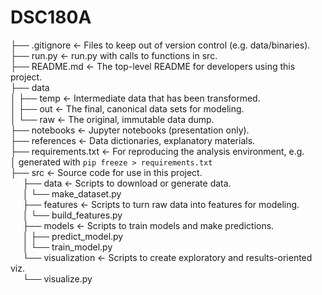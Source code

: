 # DSC180A

├── .gitignore         <- Files to keep out of version control (e.g. data/binaries).<br>
├── run.py             <- run.py with calls to functions in src.<br>
├── README.md          <- The top-level README for developers using this project.<br>
├── data<br>
│   ├── temp           <- Intermediate data that has been transformed.<br>
│   ├── out            <- The final, canonical data sets for modeling.<br>
│   └── raw            <- The original, immutable data dump.<br>
├── notebooks          <- Jupyter notebooks (presentation only).<br>
├── references         <- Data dictionaries, explanatory materials.<br>
├── requirements.txt   <- For reproducing the analysis environment, e.g.<br>
│                         generated with `pip freeze > requirements.txt`<br>
├── src                <- Source code for use in this project.<br>
&nbsp;&nbsp;&nbsp;&nbsp;    ├── data           <- Scripts to download or generate data.<br>
&nbsp;&nbsp;&nbsp;&nbsp;    │   └── make_dataset.py<br>
&nbsp;&nbsp;&nbsp;&nbsp;    ├── features       <- Scripts to turn raw data into features for modeling.<br>
&nbsp;&nbsp;&nbsp;&nbsp;    │   └── build_features.py<br>
&nbsp;&nbsp;&nbsp;&nbsp;    ├── models         <- Scripts to train models and make predictions.<br>
&nbsp;&nbsp;&nbsp;&nbsp;    │   ├── predict_model.py<br>
&nbsp;&nbsp;&nbsp;&nbsp;    │   └── train_model.py<br>
&nbsp;&nbsp;&nbsp;&nbsp;    └── visualization  <- Scripts to create exploratory and results-oriented viz.<br>
&nbsp;&nbsp;&nbsp;&nbsp;        └── visualize.py<br>

